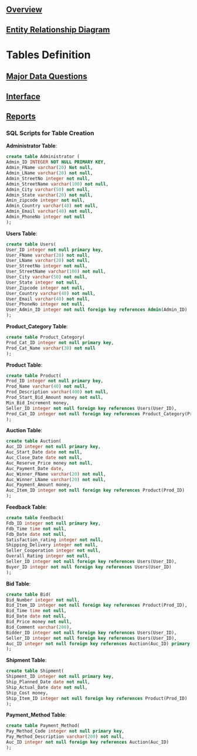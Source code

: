 ## [Overview](README.md)

## [Entity Relationship Diagram](Entity_Database/Entity_Relationship.md)

# Tables Definition

## [Major Data Questions](Data_Questions.md)

## [Interface](Interface/Interface_forms.md) 

## [Reports](Reports/Reports.md)

### SQL Scripts for Table Creation

 **Administrator Table**: 
 ```sql
create table Administrator ( 
Admin_ID INTEGER NOT NULL PRIMARY KEY, 
Admin_FName varchar(20) Not null, 
Admin_LName varchar(20) not null, 
Admin_StreetNo integer not null, 
Admin_StreetName varchar(100) not null, 
Admin_City varchar(50) not null, 
Admin_State varchar(20) not null, 
Amin_zipcode integer not null, 
Admin_Country varchar(40) not null, 
Admin_Email varchar(40) not null, 
Admin_PhoneNo integer not null  
); 
```
**Users Table**: 
```sql
create table Users( 
User_ID integer not null primary key,   
User_FName varchar(20) not null, 
User_LName varchar(20) not null, 
User_StreetNo integer not null, 
User_StreetName varchar(100) not null,
User_City varchar(50) not null, 
User_State integer not null, 
User_Zipcode integer not null, 
User_Country varchar(40) not null, 
User_Email varchar(40) not null, 
User_PhoneNo integer not null, 
User_Admin_ID integer not null foreign key references Admin(Admin_ID) 
);  
```
**Product_Category Table**: 
```sql
create table Product_Category( 
Prod_Cat_ID integer not null primary key, 
Prod_Cat_Name varchar(30) not null
);
```
**Product Table**: 
```sql
create table Product( 
Prod_ID integer not null primary key, 
Prod_Name varchar(40) not null, 
Prod_Description varchar(400) not null, 
Prod_Start_Bid_Amount money not null, 
Min_Bid_Increment money, 
Seller_ID integer not null foreign key references Users(User_ID), 
Prod_Cat_ID integer not null foreign key references Product_Category(Prod_Cat_ID)
); 
```
**Auction Table**: 
```sql
create table Auction( 
Auc_ID integer not null primary key, 
Auc_Start_Date date not null, 
Auc_Close_Date date not null, 
Auc_Reserve_Price money not null, 
Auc_Payment_Date date, 
Auc_Winner_FName varchar(20) not null, 
Auc_Winner_LName varchar(20) not null, 
Auc_Payment_Amount money, 
Auc_Item_ID integer not null foreign key references Product(Prod_ID)
); 
```
**Feedback Table**: 
```sql
create table Feedback( 
Fdb_ID integer not null primary key, 
Fdb_Time time not null, 
Fdb_Date date not null, 
Satisfaction_rating integer not null, 
Shipping_Delivery integer not null,  
Seller_Cooperation integer not null,  
Overall_Rating integer not null, 
Seller_ID integer not null foreign key references Users(User_ID), 
Buyer_ID integer not null foreign key references Users(User_ID)
); 
``` 
**Bid Table**: 
```sql
create table Bid( 
Bid_Number integer not null, 
Bid_Item_ID integer not null foreign key references Product(Prod_ID), 
Bid_Time time not null,
Bid_Date date not null, 
Bid_Price money not null, 
Bid_Comment varchar(200), 
Bidder_ID integer not null foreign key references Users(User_ID), 
Seller_ID integer not null foreign key references Users(User_ID), 
Auc_ID integer not null foreign key references Auction(Auc_ID) primary key(Bid_Number, Bid_Item_ID) 
); 
``` 
**Shipment Table**: 
```sql
create table Shipment( 
Shipment_ID integer not null primary key, 
Ship_Planned_Date date not null, 
Ship_Actual_Date date not null,  
Ship_Cost money, 
Ship_Item_ID integer not null foreign key references Product(Prod_ID) 
); 
``` 
**Payment_Method Table**: 
```sql
create table Payment_Method( 
Pay_Method_Code integer not null primary key,
Pay_Method_Description varchar(200) not null, 
Auc_ID integer not null foreign key references Auction(Auc_ID)
); 
```
